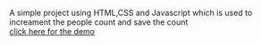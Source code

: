 A simple project using HTML,CSS and Javascript which is used to increament the people count and save the count<br>
<a href="https://shameer-passengercounter.netlify.app/">click here for the demo</a>
